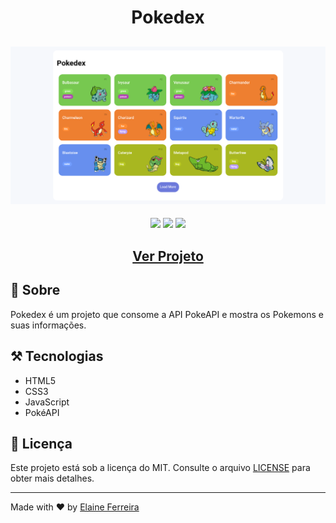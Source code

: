 <h1 align="center">Pokedex</h1>

<h2 align="center">
<img src="./assets/img/banner-Pokedex.png" target="_blank"></a>
</h2>

<div align="center">
  <img src="https://img.shields.io/badge/HTML5-E34F26?style=flat&logo=html5&logoColor=white">
  <img src="https://img.shields.io/badge/CSS3-1572B6?style=flat&logo=css3&logoColor=white">
  <img src="https://img.shields.io/badge/JavaScript-F7DF1E?style=flat&logo=javascript&logoColor=black">
</div>

<h2 align="center">
  <a href="https://elainefs.github.io/santander-bootcamp-2023/pokedex" target="_blank">Ver Projeto</a>
</h2>


## 📘 Sobre
Pokedex é um projeto que consome a API PokeAPI e mostra os Pokemons e suas informações.

## ⚒️ Tecnologias
- HTML5
- CSS3
- JavaScript
- PokéAPI

## 📄 Licença
Este projeto está sob a licença do MIT. Consulte o arquivo [LICENSE](/LICENSE) para obter mais detalhes.

<hr>

Made with ❤️ by [Elaine Ferreira](https://github.com/elainefs)
